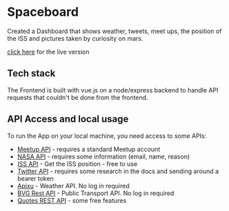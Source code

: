 # Spaceboard

Created a Dashboard that shows weather, tweets, meet ups, the position of the ISS and pictures taken by curiosity on mars.



[click here](<challenging-dashboard.herokuapp.com>) for the live version



## Tech stack

The Frontend is built with vue.js on a node/express backend to handle API requests that couldn't be done from the frontend.



## API Access and local usage

To run the App on your local machine, you need access to some APIs:

* [Meetup API](<https://secure.meetup.com/meetup_api/key/>) - requires a standard Meetup account
* [NASA API](<https://api.nasa.gov/>) - requires some information (email, name, reason)
* [ISS API](<http://open-notify.org/Open-Notify-API/ISS-Location-Now/>) - Get the ISS position - free to use
* [Twitter API](<https://developer.twitter.com/en/docs.html>) - requires some research in the docs and sending around a bearer token
* [Apixu](<https://www.apixu.com/>) - Weather API. No log in required
* [BVG Rest API](https://1.bvg.transport.rest) - Public Transport API. No log in required
* [Quotes REST API](<https://quotes.rest/>) - some free features